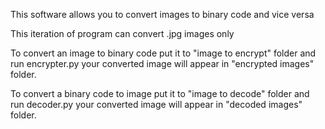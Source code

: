 This software allows you to convert images to binary code and vice versa

This iteration of program can convert .jpg images only

To convert an image to binary code put it to "image to encrypt" folder and run encrypter.py your converted image will appear in "encrypted images" folder.

To convert a binary code to image put it to "image to decode" folder and run decoder.py your converted image will appear in "decoded images" folder.

